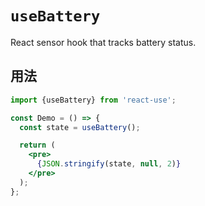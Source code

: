 # `useBattery`

React sensor hook that tracks battery status.


## 用法

```jsx
import {useBattery} from 'react-use';

const Demo = () => {
  const state = useBattery();

  return (
    <pre>
      {JSON.stringify(state, null, 2)}
    </pre>
  );
};
```
